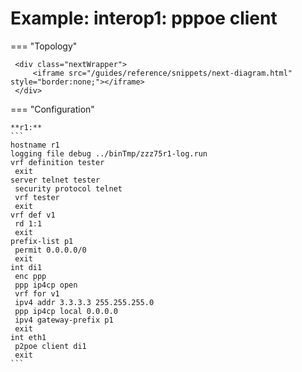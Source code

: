 # Example: interop1: pppoe client
    
=== "Topology"
    
     <div class="nextWrapper">
         <iframe src="/guides/reference/snippets/next-diagram.html" style="border:none;"></iframe>
     </div>

    
=== "Configuration"
    
    **r1:**
    ```
    hostname r1
    logging file debug ../binTmp/zzz75r1-log.run
    vrf definition tester
     exit
    server telnet tester
     security protocol telnet
     vrf tester
     exit
    vrf def v1
     rd 1:1
     exit
    prefix-list p1
     permit 0.0.0.0/0
     exit
    int di1
     enc ppp
     ppp ip4cp open
     vrf for v1
     ipv4 addr 3.3.3.3 255.255.255.0
     ppp ip4cp local 0.0.0.0
     ipv4 gateway-prefix p1
     exit
    int eth1
     p2poe client di1
     exit
    ```
